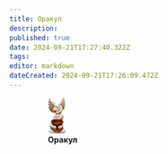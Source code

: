 ```yaml
---
title: Оракул
description: 
published: true
date: 2024-09-21T17:27:40.322Z
tags: 
editor: markdown
dateCreated: 2024-09-21T17:26:09.472Z
---
```


<div style="display: flex; justify-content: center;">
  <div>
    <img class="img1" src="/guides/the_oracle.png" alt="The Oracle">
    <center><b>Оракул</b></center> 
  </div>
  <div id="cloud-container" style="margin-left: 20px; opacity: 0;">
    <div style="background-color: rgba(255, 255, 255, 0.8); padding: 10px; border-radius: 5px; color: black;">
      Я ПОЗАБОЧУСЬ О ТОМ, <br>ЧТОБЫ СЛЕДУЮЩИМ СОСУДОМ,<br> В КОТОРОМ ТЫ ПОСЕЛИШЬСЯ В ЭТОМ <br>МАТЕРИАЛЬНОМ АДУ, <br>БЫЛА ОДНА ИЗ ТЕХ ОБЕЗЬЯН, <br>КОТОРЫХ ТЫ ПЫТАЕШЬ, <br>ЕСЛИ ТЫ НЕ ПРИНЕСЕШЬ <br>МНЕ ХОТЬ ОДИН БАКЛАЖАН
    </div>
  </div>
</div>

